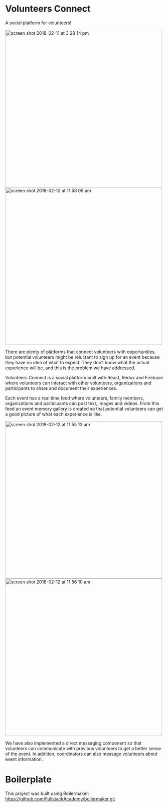 # Volunteers Connect

A social platform for volunteers!

<img width="500" alt="screen shot 2018-02-11 at 3 28 14 pm" src="https://user-images.githubusercontent.com/26700941/36108659-56228590-0feb-11e8-94bf-7f672885887a.png">

<img width="500" alt="screen shot 2018-02-12 at 11 58 09 am" src="https://user-images.githubusercontent.com/26700941/36108964-07b6c212-0fec-11e8-98dd-9abee4710c7b.png">

There are plenty of platforms that connect volunteers with opportunities, but potential volunteers might be reluctant to sign up for an event because they have no idea of what to expect. They don’t know what the actual experience will be, and this is the problem we have addressed.

Volunteers Connect is a social platform built with React, Redux and Firebase where volunteers can interact with other volunteers, organizations and participants to share and document their experiences. 

Each event has a real time feed where volunteers, family members, organizations and participants can post text, images and videos. From this feed an event memory gallery is created so that potential volunteers can get a good picture of what each experience is like.


<img width="500" alt="screen shot 2018-02-12 at 11 55 13 am" src="https://user-images.githubusercontent.com/26700941/36108891-d4c53a6e-0feb-11e8-87b1-4821a8f11da8.png">


<img width="500" alt="screen shot 2018-02-12 at 11 56 10 am" src="https://user-images.githubusercontent.com/26700941/36108855-c1b017b4-0feb-11e8-817e-bc198f312d57.png">


We have also implemented a direct messaging component so that volunteers can communicate with previous volunteers to get a better sense of the event. In addition, coordinators can also message volunteers about event information. 

# Boilerplate

This project was built using Boilermaker: https://github.com/FullstackAcademy/boilermaker.git
